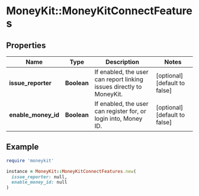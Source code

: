 # MoneyKit::MoneyKitConnectFeatures

## Properties

| Name | Type | Description | Notes |
| ---- | ---- | ----------- | ----- |
| **issue_reporter** | **Boolean** | If enabled, the user can report linking issues directly to MoneyKit. | [optional][default to false] |
| **enable_money_id** | **Boolean** | If enabled, the user can register for, or login into, Money ID. | [optional][default to false] |

## Example

```ruby
require 'moneykit'

instance = MoneyKit::MoneyKitConnectFeatures.new(
  issue_reporter: null,
  enable_money_id: null
)
```

